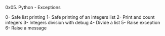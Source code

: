 0x05. Python - Exceptions

0-  Safe list printing
1- Safe printing of an integers list
2- Print and count integers
3- Integers division with debug
4-  Divide a list
5- Raise exception
6-  Raise a message
